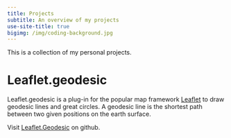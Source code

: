 ```yaml
---
title: Projects
subtitle: An overview of my projects
use-site-title: true
bigimg: /img/coding-background.jpg
---
```


This is a collection of my personal projects. 

# Leaflet.geodesic

Leaflet.geodesic is a plug-in for the popular map framework [Leaflet](leafletjs.com) to draw geodesic lines and great circles. A geodesic line is the shortest path between two given positions on the earth surface.

Visit [Leaflet.Geodesic](https://github.com/henrythasler/Leaflet.Geodesic) on github.

